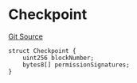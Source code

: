 # Checkpoint
[Git Source](https://github.com/llama-community/vertex-v1/blob/3feb9e8a0ba73bc3a932244e1fa6880b4ebeac04/src/utils/Structs.sol)


```solidity
struct Checkpoint {
    uint256 blockNumber;
    bytes8[] permissionSignatures;
}
```

